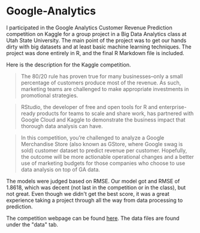 # Google-Analytics

I participated in the Google Analytics Customer Revenue Prediction competition on Kaggle for a group project in a Big Data Analytics class at Utah State University. The main point of the project was to get our hands dirty with big datasets and at least basic machine learning techniques. The project was done entirely in R, and the final R Markdown file is included.

Here is the description for the Kaggle competition.

>The 80/20 rule has proven true for many businesses–only a small percentage of customers produce most of the revenue. As such, marketing teams are challenged to make appropriate investments in promotional strategies.

>RStudio, the developer of free and open tools for R and enterprise-ready products for teams to scale and share work, has partnered with Google Cloud and Kaggle to demonstrate the business impact that thorough data analysis can have.

>In this competition, you’re challenged to analyze a Google Merchandise Store (also known as GStore, where Google swag is sold) customer dataset to predict revenue per customer. Hopefully, the outcome will be more actionable operational changes and a better use of marketing budgets for those companies who choose to use data analysis on top of GA data.

The models were judged based on RMSE. Our model got and RMSE of 1.8618, which was decent (not last in the competition or in the class), but not great. Even though we didn't get the best score, it was a great experience taking a project through all the way from data processing to prediction.

The competition webpage can be found [here](https://www.kaggle.com/c/ga-customer-revenue-prediction). The data files are found under the "data" tab.
